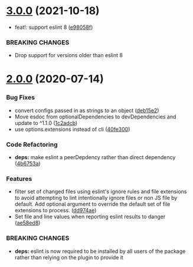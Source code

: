 # [3.0.0](https://github.com/sgtcoolguy/danger-plugin-eslint/compare/v2.0.0...v3.0.0) (2021-10-18)


* feat!: support eslint 8 ([e98058f](https://github.com/sgtcoolguy/danger-plugin-eslint/commit/e98058f594faf2ccc1e887e704c2a8d9f30eca84))


### BREAKING CHANGES

* Drop support for versions older than eslint 8

# [2.0.0](https://github.com/sgtcoolguy/danger-plugin-eslint/compare/v1.0.0...v2.0.0) (2020-07-14)


### Bug Fixes

* convert configs passed in as strings to an object ([deb15e2](https://github.com/sgtcoolguy/danger-plugin-eslint/commit/deb15e2c6dc82f4ee3f58c6c1d3877e9e91d715e))
* Move esdoc from optionalDependencies to devDependencies and update to ^1.1.0 ([1c2adcb](https://github.com/sgtcoolguy/danger-plugin-eslint/commit/1c2adcb8527d7bf17d3cba02eede1b808cdd41e3))
* use options.extensions instead of cli ([40fe300](https://github.com/sgtcoolguy/danger-plugin-eslint/commit/40fe3004a869806c2d58d50beb0b579e93c46c05))


### Code Refactoring

* **deps:** make eslint a peerDepdency rather than direct dependency ([4b6753a](https://github.com/sgtcoolguy/danger-plugin-eslint/commit/4b6753a333e7d73fa3cf2189bd06df0335165d32))


### Features

* filter set of changed files using eslint's ignore rules and file extensions to avoid attempting to lint intentionally ignore files or non JS file by default. Add optional argument to override the default set of file extensions to process. ([dd974ae](https://github.com/sgtcoolguy/danger-plugin-eslint/commit/dd974ae7430013dcc6026c4d665788d07eda5fd6))
* Set file and line values when reporting eslint results to danger ([ae58ed8](https://github.com/sgtcoolguy/danger-plugin-eslint/commit/ae58ed8aadbb35fa39264487fadbe76460a39dc6))


### BREAKING CHANGES

* **deps:** eslint is now required to be installed by all users of the package rather than
relying on the plugin to provide it
